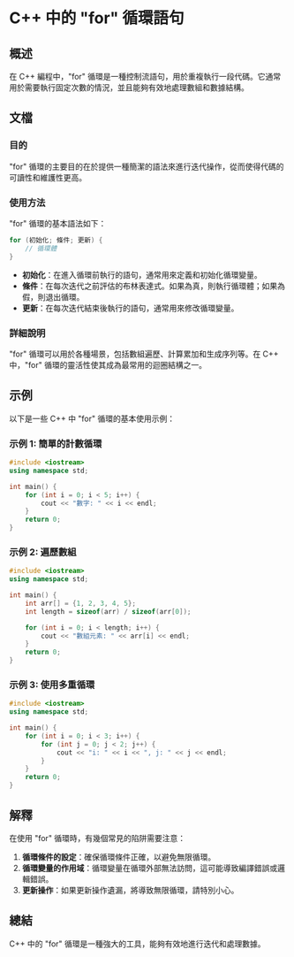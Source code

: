 <!--
Meta Description: # C++ 中的 "for" 循環語句 ## 概述 在 C++ 編程中，"for" 循環是一種控制流語句，用於重複執行一段代碼。它通常用於需要執行固定次數的情況，並且能夠有效地處理數組和數據結構。 ## 文檔 ### 目的 "for" 循環的主要目的在於提供一種簡潔的語法來進行迭代操作，從而使得代碼...
Meta Keywords: int, cpp, arr, include, iostream
-->

# C++ 中的 "for" 循環語句

## 概述
在 C++ 編程中，"for" 循環是一種控制流語句，用於重複執行一段代碼。它通常用於需要執行固定次數的情況，並且能夠有效地處理數組和數據結構。

## 文檔
### 目的
"for" 循環的主要目的在於提供一種簡潔的語法來進行迭代操作，從而使得代碼的可讀性和維護性更高。

### 使用方法
"for" 循環的基本語法如下：

```cpp
for (初始化; 條件; 更新) {
    // 循環體
}
```

- **初始化**：在進入循環前執行的語句，通常用來定義和初始化循環變量。
- **條件**：在每次迭代之前評估的布林表達式。如果為真，則執行循環體；如果為假，則退出循環。
- **更新**：在每次迭代結束後執行的語句，通常用來修改循環變量。

### 詳細說明
"for" 循環可以用於各種場景，包括數組遍歷、計算累加和生成序列等。在 C++ 中，"for" 循環的靈活性使其成為最常用的迴圈結構之一。

## 示例
以下是一些 C++ 中 "for" 循環的基本使用示例：

### 示例 1: 簡單的計數循環
```cpp
#include <iostream>
using namespace std;

int main() {
    for (int i = 0; i < 5; i++) {
        cout << "數字: " << i << endl;
    }
    return 0;
}
```

### 示例 2: 遍歷數組
```cpp
#include <iostream>
using namespace std;

int main() {
    int arr[] = {1, 2, 3, 4, 5};
    int length = sizeof(arr) / sizeof(arr[0]);

    for (int i = 0; i < length; i++) {
        cout << "數組元素: " << arr[i] << endl;
    }
    return 0;
}
```

### 示例 3: 使用多重循環
```cpp
#include <iostream>
using namespace std;

int main() {
    for (int i = 0; i < 3; i++) {
        for (int j = 0; j < 2; j++) {
            cout << "i: " << i << ", j: " << j << endl;
        }
    }
    return 0;
}
```

## 解釋
在使用 "for" 循環時，有幾個常見的陷阱需要注意：

1. **循環條件的設定**：確保循環條件正確，以避免無限循環。
2. **循環變量的作用域**：循環變量在循環外部無法訪問，這可能導致編譯錯誤或邏輯錯誤。
3. **更新操作**：如果更新操作遺漏，將導致無限循環，請特別小心。

## 總結
C++ 中的 "for" 循環是一種強大的工具，能夠有效地進行迭代和處理數據。